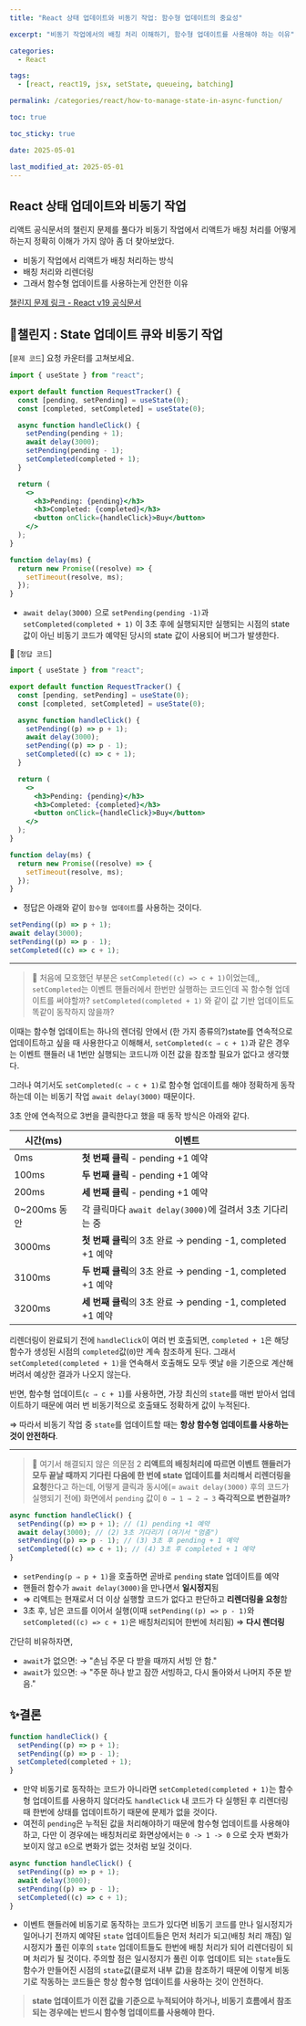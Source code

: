```yaml
---
title: "React 상태 업데이트와 비동기 작업: 함수형 업데이트의 중요성"

excerpt: "비동기 작업에서의 배칭 처리 이해하기, 함수형 업데이트를 사용해야 하는 이유"

categories:
  - React

tags:
  - [react, react19, jsx, setState, queueing, batching]

permalink: /categories/react/how-to-manage-state-in-async-function/

toc: true

toc_sticky: true

date: 2025-05-01

last_modified_at: 2025-05-01
---
```


## React 상태 업데이트와 비동기 작업

리액트 공식문서의 챌린지 문제를 풀다가 비동기 작업에서 리액트가 배칭 처리를 어떻게 하는지 정확히 이해가 가지 않아 좀 더 찾아보았다.

- 비동기 작업에서 리액트가 배칭 처리하는 방식
- 배칭 처리와 리렌더링
- 그래서 함수형 업데이트를 사용하는게 안전한 이유

[챌린지 문제 링크 - React v19 공식문서](https://ko.react.dev/learn/queueing-a-series-of-state-updates#challenges)

## 🚩챌린지 : State 업데이트 큐와 비동기 작업

[`문제 코드`] 요청 카운터를 고쳐보세요.

```jsx
import { useState } from "react";

export default function RequestTracker() {
  const [pending, setPending] = useState(0);
  const [completed, setCompleted] = useState(0);

  async function handleClick() {
    setPending(pending + 1);
    await delay(3000);
    setPending(pending - 1);
    setCompleted(completed + 1);
  }

  return (
    <>
      <h3>Pending: {pending}</h3>
      <h3>Completed: {completed}</h3>
      <button onClick={handleClick}>Buy</button>
    </>
  );
}

function delay(ms) {
  return new Promise((resolve) => {
    setTimeout(resolve, ms);
  });
}
```

- `await delay(3000)` 으로 `setPending(pending -1)`과 `setCompleted(completed + 1)` 이 3초 후에 실행되지만 실행되는 시점의 state값이 아닌 비동기 코드가 예약된 당시의 state 값이 사용되어 버그가 발생한다.

🔽 [`정답 코드`]

```jsx
import { useState } from "react";

export default function RequestTracker() {
  const [pending, setPending] = useState(0);
  const [completed, setCompleted] = useState(0);

  async function handleClick() {
    setPending((p) => p + 1);
    await delay(3000);
    setPending((p) => p - 1);
    setCompleted((c) => c + 1);
  }

  return (
    <>
      <h3>Pending: {pending}</h3>
      <h3>Completed: {completed}</h3>
      <button onClick={handleClick}>Buy</button>
    </>
  );
}

function delay(ms) {
  return new Promise((resolve) => {
    setTimeout(resolve, ms);
  });
}
```

- 정답은 아래와 같이 `함수형 업데이트`를 사용하는 것이다.

```jsx
setPending((p) => p + 1);
await delay(3000);
setPending((p) => p - 1);
setCompleted((c) => c + 1);
```

---

> 🤔 처음에 모호했던 부분은 `setCompleted((c) => c + 1)`이었는데,, `setCompleted`는 이벤트 핸들러에서 한번만 실행하는 코드인데 꼭 함수형 업데이트를 써야할까? `setCompleted(completed + 1)` 와 같이 값 기반 업데이트도 똑같이 동작하지 않을까?

이때는 함수형 업데이트는 하나의 렌더링 안에서 (한 가지 종류의?)state를 연속적으로 업데이트하고 싶을 때 사용한다고 이해해서, `setCompleted(c ⇒ c + 1)`과 같은 경우는 이벤트 핸들러 내 1번만 실행되는 코드니까 이전 값을 참조할 필요가 없다고 생각했다.

그러나 여기서도 `setCompleted(c ⇒ c + 1)`로 함수형 업데이트를 해야 정확하게 동작하는데 이는 비동기 작업 `await delay(3000)` 때문이다.

3초 안에 연속적으로 3번을 클릭한다고 했을 때 동작 방식은 아래와 같다.

| 시간(ms)     | 이벤트                                                      |
| ------------ | ----------------------------------------------------------- |
| 0ms          | **첫 번째 클릭** - pending +1 예약                          |
| 100ms        | **두 번째 클릭** - pending +1 예약                          |
| 200ms        | **세 번째 클릭** - pending +1 예약                          |
| 0~200ms 동안 | 각 클릭마다 `await delay(3000)`에 걸려서 3초 기다리는 중    |
| 3000ms       | **첫 번째 클릭**의 3초 완료 → pending -1, completed +1 예약 |
| 3100ms       | **두 번째 클릭**의 3초 완료 → pending -1, completed +1 예약 |
| 3200ms       | **세 번째 클릭**의 3초 완료 → pending -1, completed +1 예약 |

리렌더링이 완료되기 전에 `handleClick`이 여러 번 호출되면, `completed + 1`은 해당 함수가 생성된 시점의 `completed`값(`0`)만 계속 참조하게 된다. 그래서 `setCompleted(completed + 1)`을 연속해서 호출해도 모두 옛날 `0`을 기준으로 계산해버려서 예상한 결과가 나오지 않는다.

반면, 함수형 업데이트(`c ⇒ c + 1`)를 사용하면, 가장 최신의 `state`를 매번 받아서 업데이트하기 때문에 여러 번 비동기적으로 호출돼도 정확하게 값이 누적된다.

⇒ 따라서 비동기 작업 중 `state`를 업데이트할 때는 **항상 함수형 업데이트를 사용하는 것이 안전하다**.

---

> 🤔 여기서 해결되지 않은 의문점 2
> **리액트의 배칭처리에 따르면 이벤트 핸들러가 모두 끝날 때까지 기다린 다음에 한 번에 state 업데이트를 처리해서 리렌더링을 요청**한다고 하는데, 어떻게 클릭과 동시에(= `await delay(3000)` 후의 코드가 실행되기 전에) 화면에서 `pending` 값이 `0 → 1 → 2 → 3` **즉각적으로 변한걸까?**

```jsx
async function handleClick() {
  setPending((p) => p + 1); // (1) pending +1 예약
  await delay(3000); // (2) 3초 기다리기 (여기서 "멈춤")
  setPending((p) => p - 1); // (3) 3초 후 pending + 1 예약
  setCompleted((c) => c + 1); // (4) 3초 후 completed + 1 예약
}
```

- `setPending(p ⇒ p + 1)`을 호출하면 곧바로 `pending` state 업데이트를 예약
- 핸들러 함수가 `await delay(3000)`을 만나면서 **일시정지**됨
- ⇒ 리액트는 현재로서 더 이상 실행할 코드가 없다고 판단하고 **리렌더링을 요청**함
- 3초 후, 남은 코드를 이어서 실행(이때 `setPending((p) => p - 1)`와 `setCompleted((c) => c + 1)`은 배칭처리되어 한번에 처리됨) => **다시 렌더링**

간단히 비유하자면,

- `await`가 없으면:
  → "손님 주문 다 받을 때까지 서빙 안 함."
- `await`가 있으면:
  → "주문 하나 받고 잠깐 서빙하고, 다시 돌아와서 나머지 주문 받음."

## ✨결론

```jsx
function handleClick() {
  setPending((p) => p + 1);
  setPending((p) => p - 1);
  setCompleted(completed + 1);
}
```

- 만약 비동기로 동작하는 코드가 아니라면 `setCompleted(completed + 1)`는 함수형 업데이트를 사용하지 않더라도 `handleClick` 내 코드가 다 실행된 후 리렌더링 때 한번에 상태를 업데이트하기 때문에 문제가 없을 것이다.
- 여전히 `pending`은 누적된 값을 처리해야하기 때문에 함수형 업데이트를 사용해야하고, 다만 이 경우에는 배칭처리로 화면상에서는 `0 -> 1 -> 0` 으로 숫자 변화가 보이지 않고 `0`으로 변화가 없는 것처럼 보일 것이다.

```jsx
async function handleClick() {
  setPending((p) => p + 1);
  await delay(3000);
  setPending((p) => p - 1);
  setCompleted((c) => c + 1);
}
```

- 이벤트 핸들러에 비동기로 동작하는 코드가 있다면 비동기 코드를 만나 일시정지가 일어나기 전까지 예약된 `state` 업데이트들은 먼저 처리가 되고(배칭 처리 깨짐) 일시정지가 풀린 이후의 `state` 업데이트들도 한번에 배칭 처리가 되어 리렌더링이 되며 처리가 될 것이다. 주의할 점은 일시정지가 풀린 이후 업데이트 되는 `state`들도 함수가 만들어진 시점의 `state`값(클로저 내부 값)을 참조하기 때문에 이렇게 비동기로 작동하는 코드들은 항상 함수형 업데이트를 사용하는 것이 안전하다.

> **state 업데이트가 이전 값을 기준으로 누적되어야 하거나, 비동기 흐름에서 참조되는 경우에는 반드시 함수형 업데이트를 사용해야 한다.**
